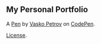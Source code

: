 My Personal Portfolio
---------------------


A [Pen](http://codepen.io/vaskopetrov/pen/YNOoKg) by [Vasko Petrov](http://codepen.io/vaskopetrov) on [CodePen](http://codepen.io/).

[License](http://codepen.io/vaskopetrov/pen/YNOoKg/license).